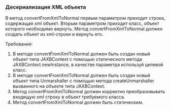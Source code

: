
### Десериализация XML объекта

В метод convertFromXmlToNormal первым параметром приходит строка, содержащая xml объект.
Вторым параметром приходит класс, объект которого необходимо вернуть.
Метод convertFromXmlToNormal должен создать объект из xml-строки и вернуть его.


Требования:
1.	В методе convertFromXmlToNormal должен быть создан новый объект типа JAXBContext с помощью статического метода JAXBContext.newInstance, в качестве параметра используй целевой класс.
2.	В методе convertFromXmlToNormal должен быть создан новый объект типа Unmarshaller с помощью метода createUnmarshaller вызванного на объекте типа JAXBContext.
3.	Метод convertFromXmlToNormal должен корректно преобразовывать входящую xml строку в объект требуемого класса.
4.	Метод convertFromXmlToNormal должен быть статическим.


